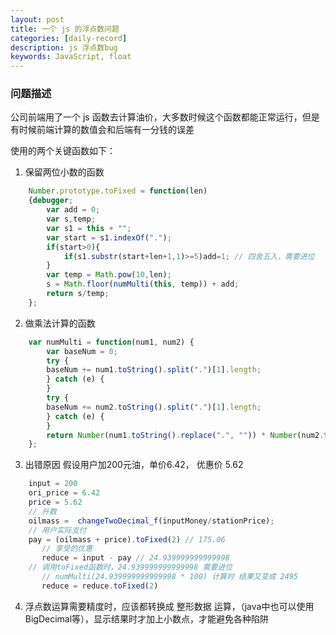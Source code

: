 ```yaml
---
layout: post
title: 一个 js 的浮点数问题
categories: [daily-record]
description: js 浮点数bug
keywords: JavaScript, float
---
```


### 问题描述

公司前端用了一个 js 函数去计算油价，大多数时候这个函数都能正常运行，但是有时候前端计算的数值会和后端有一分钱的误差  

使用的两个关键函数如下：

1. 保留两位小数的函数
```javascript
	Number.prototype.toFixed = function(len)
	{debugger;
		var add = 0;
		var s,temp;
		var s1 = this + "";
		var start = s1.indexOf(".");
		if(start>0){
			if(s1.substr(start+len+1,1)>=5)add=1; // 四舍五入，需要进位
		}
		var temp = Math.pow(10,len);
		s = Math.floor(numMulti(this, temp)) + add;
		return s/temp;
	};
```
2. 做乘法计算的函数
```javascript
	var numMulti = function(num1, num2) {
		var baseNum = 0; 
		try { 
		baseNum += num1.toString().split(".")[1].length; 
		} catch (e) { 
		} 
		try { 
		baseNum += num2.toString().split(".")[1].length; 
		} catch (e) { 
		} 
		return Number(num1.toString().replace(".", "")) * Number(num2.toString().replace(".", "")) / Math.pow(10, baseNum); 
	};
```
3. 出错原因    假设用户加200元油，单价6.42， 优惠价 5.62
```javascript
   	input = 200
   	ori_price = 6.42
   	price = 5.62
   	// 升数
   	oilmass =  changeTwoDecimal_f(inputMoney/stationPrice);
   	// 用户实际支付
   	pay = (oilmass + price).toFixed(2) // 175.06
       // 享受的优惠
       reduce = input - pay // 24.939999999999998
   	// 调用toFixed函数时，24.939999999999998 需要进位
       // numMulti(24.939999999999998 * 100) 计算时 结果又变成 2495
       reduce = reduce.toFixed(2)
```
4. 浮点数运算需要精度时，应该都转换成 整形数据 运算，（java中也可以使用BigDecimal等），显示结果时才加上小数点，才能避免各种陷阱

